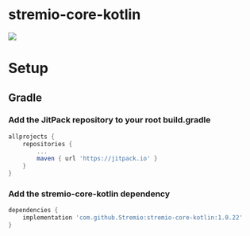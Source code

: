 # stremio-core-kotlin

[![](https://jitpack.io/v/Stremio/stremio-core-kotlin.svg)](https://jitpack.io/#Stremio/stremio-core-kotlin)

# Setup

## Gradle

### Add the JitPack repository to your root build.gradle

```gradle
allprojects {
    repositories {
        ...
        maven { url 'https://jitpack.io' }
    }
}
```

### Add the stremio-core-kotlin dependency

```gradle
dependencies {
    implementation 'com.github.Stremio:stremio-core-kotlin:1.0.22'
}
```
